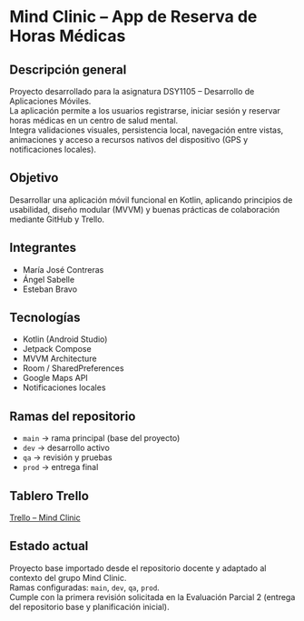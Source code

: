 # Mind Clinic – App de Reserva de Horas Médicas

## Descripción general
Proyecto desarrollado para la asignatura DSY1105 – Desarrollo de Aplicaciones Móviles.  
La aplicación permite a los usuarios registrarse, iniciar sesión y reservar horas médicas en un centro de salud mental.  
Integra validaciones visuales, persistencia local, navegación entre vistas, animaciones y acceso a recursos nativos del dispositivo (GPS y notificaciones locales).

## Objetivo
Desarrollar una aplicación móvil funcional en Kotlin, aplicando principios de usabilidad, diseño modular (MVVM) y buenas prácticas de colaboración mediante GitHub y Trello.

## Integrantes
- María José Contreras  
- Ángel Sabelle  
- Esteban Bravo  

## Tecnologías
- Kotlin (Android Studio)
- Jetpack Compose
- MVVM Architecture
- Room / SharedPreferences
- Google Maps API
- Notificaciones locales

## Ramas del repositorio
- `main` → rama principal (base del proyecto)
- `dev` → desarrollo activo
- `qa` → revisión y pruebas
- `prod` → entrega final

## Tablero Trello
[Trello – Mind Clinic](https://trello.com/b/IQyXpKND/mind-clinic)

## Estado actual
Proyecto base importado desde el repositorio docente y adaptado al contexto del grupo Mind Clinic.  
Ramas configuradas: `main`, `dev`, `qa`, `prod`.  
Cumple con la primera revisión solicitada en la Evaluación Parcial 2 (entrega del repositorio base y planificación inicial).
